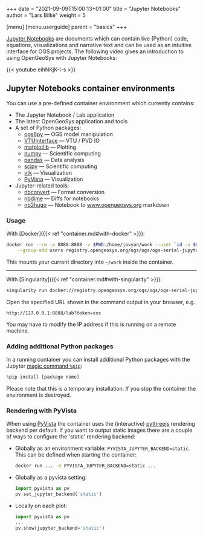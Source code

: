 +++
date = "2021-09-09T15:00:13+01:00"
title = "Jupyter Notebooks"
author = "Lars Bilke"
weight = 5

[menu]
  [menu.userguide]
    parent = "basics"
+++

[Jupyter Notebooks](https://jupyter.org) are documents which can contain live (Python) code, equations, visualizations and narrative text and can be used as an intuitive interface for OGS projects. The following video gives an introduction to using OpenGeoSys with Jupyter Notebooks:

{{< youtube eihNKjK-I-s >}}

## Jupyter Notebooks container environments

You can use a pre-defined container environment which currently contains:

- The Jupyter Notebook / Lab application
- The latest OpenGeoSys application and tools
- A set of Python packages:
  - [ogs6py](https://github.com/joergbuchwald/ogs6py) — OGS model manipulation
  - [VTUInterface](https://github.com/joergbuchwald/VTUinterface) — VTU / PVD IO
  - [matplotlib](https://matplotlib.org) — Plotting
  - [numpy](https://numpy.org) — Scientific computing
  - [pandas](https://pandas.pydata.org) — Data analysis
  - [scipy](https://docs.scipy.org/doc/scipy/reference/) — Scientific computing
  - [vtk](https://pypi.org/project/vtk/) — Visualization
  - [PyVista][pyvista] — Visualization
- Jupyter-related tools:
  - [nbconvert](https://nbconvert.readthedocs.io) — Format conversion
  - [nbdime](https://nbdime.readthedocs.io) — Diffs for notebooks
  - [nb2hugo](https://github.com/bilke/nb2hugo/tree/ogs) — Notebook to www.opengeosys.org markdown
### Usage

With [Docker]({{< ref "container.md#with-docker" >}}):

```bash
docker run --rm -p 8888:8888 -v $PWD:/home/jovyan/work --user `id -u $USER` \
    --group-add users registry.opengeosys.org/ogs/ogs/ogs-serial-jupyter
```

This mounts your current directory into `~/work` inside the container.

---

With [Singularity]({{< ref "container.md#with-singularity" >}}):

```bash
singularity run docker://registry.opengeosys.org/ogs/ogs/ogs-serial-jupyter
```

Open the specified URL shown in the command output in your browser, e.g.

```
http://127.0.0.1:8888/lab?token=xxx
```

You may have to modify the IP address if this is running on a remote machine.

### Adding additional Python packages

In a running container you can install additional Python packages with the Jupyter [magic command `%pip`](https://ipython.readthedocs.io/en/stable/interactive/magics.html#magic-pip):

```python
%pip install [package name]
```

Please note that this is a temporary installation. If you stop the container the environment is destroyed.

### Rendering with PyVista

When using [PyVista][pyvista] the container uses the (interactive) [pythreejs](https://docs.pyvista.org/user-guide/jupyter/pythreejs.html) rendering backend per default. If you want to output static images there are a couple of ways to configure the 'static' rendering backend:

- Globally as an environment variable: `PYVISTA_JUPYTER_BACKEND=static`. This can be defined when starting the container:
  ```bash
  docker run ... -e PYVISTA_JUPYTER_BACKEND=static ...
  ```
- Globally as a pyvista setting:
  ```python
  import pyvista as pv
  pv.set_jupyter_backend('static')
  ```
- Locally on each plot:
  ```python
  import pyvista as pv
  ...
  pv.show(jupyter_backend='static')
  ```

[pyvista]: https://docs.pyvista.org
